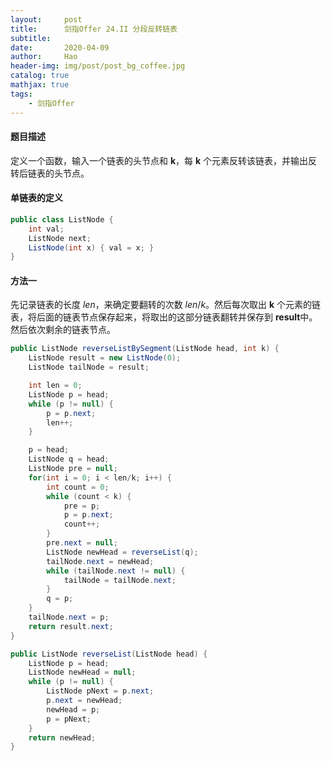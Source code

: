 ```yaml
---
layout:     post
title:      剑指Offer 24.II 分段反转链表
subtitle:   
date:       2020-04-09
author:     Hao
header-img: img/post/post_bg_coffee.jpg
catalog: true
mathjax: true
tags:
    - 剑指Offer
---
```


#### 题目描述

定义一个函数，输入一个链表的头节点和 **k**，每 **k** 个元素反转该链表，并输出反转后链表的头节点。

<!--链接：[24.II-分段反转链表](https://leetcode-cn.com/problems/fan-zhuan-lian-biao-lcof/)-->

#### 单链表的定义

```java
public class ListNode {
    int val;
    ListNode next;
    ListNode(int x) { val = x; }
}
```

#### 方法一

先记录链表的长度 $len$，来确定要翻转的次数 $len / k$。然后每次取出 **k** 个元素的链表，将后面的链表节点保存起来，将取出的这部分链表翻转并保存到 **result**中。然后依次剩余的链表节点。

```java
public ListNode reverseListBySegment(ListNode head, int k) {
    ListNode result = new ListNode(0);
    ListNode tailNode = result;

    int len = 0;
    ListNode p = head;
    while (p != null) {
        p = p.next;
        len++;
    }

    p = head;
    ListNode q = head;
    ListNode pre = null;
    for(int i = 0; i < len/k; i++) {
        int count = 0;
        while (count < k) {
            pre = p;
            p = p.next;
            count++;
        }
        pre.next = null;
        ListNode newHead = reverseList(q);
        tailNode.next = newHead;
        while (tailNode.next != null) {
            tailNode = tailNode.next;
        }
        q = p;
    }
    tailNode.next = p;
    return result.next;
}

public ListNode reverseList(ListNode head) {
    ListNode p = head;
    ListNode newHead = null;
    while (p != null) {
        ListNode pNext = p.next;
        p.next = newHead;
        newHead = p;
        p = pNext;
    }
    return newHead;
}
```